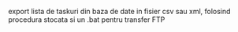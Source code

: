 export lista de taskuri din baza de date in fisier csv sau xml, folosind procedura stocata si un .bat pentru transfer FTP